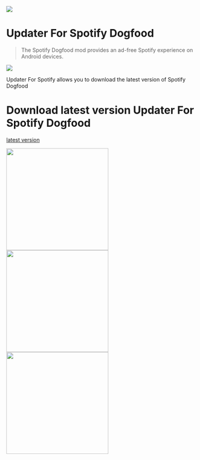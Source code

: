 ![](https://github.com/2Rabbit/UpdaterForSpotify/blob/master/app/src/main/res/mipmap-xxxhdpi/ic_launcher.png)
# Updater For Spotify Dogfood
> The Spotify Dogfood mod provides an ad-free Spotify experience on Android devices.

<a target="_blank" href="https://www.paypal.me/2Ra66it" title="Donate using PayPal"><img src="https://img.shields.io/badge/paypal-donate-yellow.svg" /></a>

Updater For Spotify allows you to download the latest version of Spotify Dogfood

# Download latest version Updater For Spotify Dogfood
[latest version](https://github.com/spotify-dogfood/updater-for-spotify/raw/master/app/app-release.apk)


<img src="https://github.com/spotify-dogfood/updater-for-spotify/blob/master/screenshots/Screenshot_1506939786.png" width="270"> <img src="https://github.com/spotify-dogfood/updater-for-spotify/blob/master/screenshots/Screenshot_1506939797.png" width="270"> <img src="https://github.com/spotify-dogfood/updater-for-spotify/blob/master/screenshots/Screenshot_1506939807.png" width="270">
